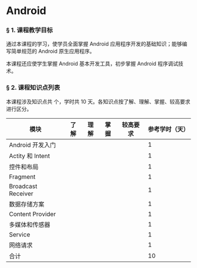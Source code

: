 # Android

### &sect; 1. 课程教学目标

通过本课程的学习，使学员全面掌握 Android 应用程序开发的基础知识；能够编写简单规范的 Android 原生应用程序。

本课程还应使学生掌握 Android 基本开发工具，初步掌握 Android 程序调试技术。

### &sect; 2. 课程知识点列表

本课程涉及知识点共  个，学时共 10 天。各知识点按了解、理解、掌握、较高要求进行区分。

|模块|了解|理解|掌握|较高要求|参考学时（天）|
|-|-|-|-|-|-|
|Android 开发入门|||||1|
|Actity 和 Intent|||||1|
|控件和布局|||||1|
|Fragment|||||1|
|Broadcast Receiver|||||1|
|数据存储方案|||||1|
|Content Provider|||||1|
|多媒体和传感器|||||1|
|Service|||||1|
|网络请求|||||1|
|合计|||||10|